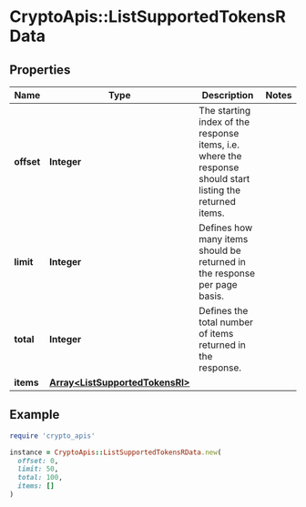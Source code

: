 # CryptoApis::ListSupportedTokensRData

## Properties

| Name | Type | Description | Notes |
| ---- | ---- | ----------- | ----- |
| **offset** | **Integer** | The starting index of the response items, i.e. where the response should start listing the returned items. |  |
| **limit** | **Integer** | Defines how many items should be returned in the response per page basis. |  |
| **total** | **Integer** | Defines the total number of items returned in the response. |  |
| **items** | [**Array&lt;ListSupportedTokensRI&gt;**](ListSupportedTokensRI.md) |  |  |

## Example

```ruby
require 'crypto_apis'

instance = CryptoApis::ListSupportedTokensRData.new(
  offset: 0,
  limit: 50,
  total: 100,
  items: []
)
```


